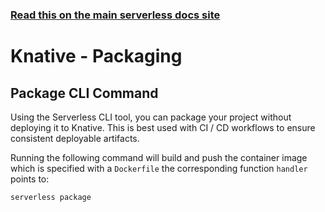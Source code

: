 <!--
title: Knative - Knative Guide - Packaging | Serverless Framework
menuText: Packaging
menuOrder: 10
description: How the Serverless Framework packages your Knative Serving service and other available options
layout: Doc
-->

<!-- DOCS-SITE-LINK:START automatically generated  -->

### [Read this on the main serverless docs site](https://www.serverless.com/framework/docs/providers/knative/guide/packaging/)

<!-- DOCS-SITE-LINK:END -->

# Knative - Packaging

## Package CLI Command

Using the Serverless CLI tool, you can package your project without deploying it to Knative. This is best used with CI / CD workflows to ensure consistent deployable artifacts.

Running the following command will build and push the container image which is specified with a `Dockerfile` the corresponding function `handler` points to:

```bash
serverless package
```
